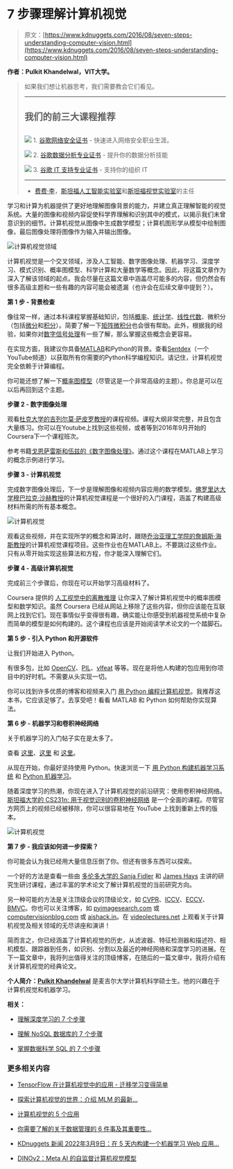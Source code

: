 # 7 步骤理解计算机视觉

> 原文：[https://www.kdnuggets.com/2016/08/seven-steps-understanding-computer-vision.html](https://www.kdnuggets.com/2016/08/seven-steps-understanding-computer-vision.html)

**作者：Pulkit Khandelwal，VIT大学。**

> 如果我们想让机器思考，我们需要教会它们看见。
> 
> * * *
> 
> ## 我们的前三大课程推荐
> ## 
> ![](../Images/0244c01ba9267c002ef39d4907e0b8fb.png) 1. [谷歌网络安全证书](https://www.kdnuggets.com/google-cybersecurity) - 快速进入网络安全职业生涯。
> 
> ![](../Images/e225c49c3c91745821c8c0368bf04711.png) 2. [谷歌数据分析专业证书](https://www.kdnuggets.com/google-data-analytics) - 提升你的数据分析技能
> 
> ![](../Images/0244c01ba9267c002ef39d4907e0b8fb.png) 3. [谷歌 IT 支持专业证书](https://www.kdnuggets.com/google-itsupport) - 支持你的组织 IT
> 
> * * *
> 
> - [费费·李](http://vision.stanford.edu/feifeili/)，[斯坦福人工智能实验室](http://ai.stanford.edu/)和[斯坦福视觉实验室](http://vision.stanford.edu/)的主任

学习和计算为机器提供了更好地理解图像背景的能力，并建立真正理解智能的视觉系统。大量的图像和视频内容促使科学界理解和识别其中的模式，以揭示我们未曾意识到的细节。计算机视觉从图像中生成数学模型；计算机图形学从模型中绘制图像，最后图像处理将图像作为输入并输出图像。

![计算机视觉领域](../Images/d7edca917dee40a52c2e0d5131540a2c.png)

计算机视觉是一个交叉领域，涉及人工智能、数字图像处理、机器学习、深度学习、模式识别、概率图模型、科学计算和大量数学等概念。因此，将这篇文章作为深入了解该领域的起点。我会尽量在这篇文章中涵盖尽可能多的内容，但仍然会有很多高级主题和一些有趣的内容可能会被遗漏（也许会在后续文章中提到？）。

**第 1 步 - 背景检查**

像往常一样，通过本科课程掌握基础知识，包括[概率](http://ocw.mit.edu/courses/electrical-engineering-and-computer-science/6-041-probabilistic-systems-analysis-and-applied-probability-fall-2010/)、[统计学](https://www.coursera.org/specializations/statistics)、[线性代数](http://ocw.mit.edu/courses/mathematics/18-06sc-linear-algebra-fall-2011/)、微积分（包括[微分](https://www.khanacademy.org/math/differential-calculus)和[积分](https://www.khanacademy.org/math/integral-calculus)）。简要了解一下[矩阵微积分](https://en.wikipedia.org/wiki/Matrix_calculus)也会很有帮助。此外，根据我的经验，如果你对[数字信号处理](https://www.youtube.com/watch?v=hVOA8VtKLgk&list=PLuh62Q4Sv7BUSzx5Jr8Wrxxn-U10qG1et&index=1)有一些了解，那么掌握这些概念会更容易。

在实现方面，我建议你具备[MATLAB](https://www.amazon.in/Basics-MATLAB-Beyond-Andrew-Knight/dp/0849320399)和Python的背景。查看[Sentdex](https://www.youtube.com/user/sentdex)（一个YouTube频道）以获取所有你需要的Python科学编程知识。请记住，计算机视觉完全依赖于计算编程。

你可能还想了解一下[概率图模型](https://www.coursera.org/learn/probabilistic-graphical-models)（尽管这是一个非常高级的主题）。你总是可以在以后再回到这个主题。

**步骤 2 - 数字图像处理**

观看[杜克大学的吉列尔莫·萨皮罗教授](https://www.coursera.org/learn/image-processing)的课程视频。课程大纲非常完整，并且包含大量练习。你可以在Youtube上找到这些视频，或者等到2016年9月开始的Coursera下一个课程班次。

参考书籍[戈恩萨雷斯和伍兹的《数字图像处理》](http://www.imageprocessingplace.com/)。通过这个课程在MATLAB上学习的概念示例进行学习。

**步骤 3 - 计算机视觉**

完成数字图像处理后，下一步是理解图像和视频内容应用的数学模型。[佛罗里达大学穆巴拉克·沙赫教授](http://crcv.ucf.edu/videos/lectures/2014.php)的计算机视觉课程是一个很好的入门课程，涵盖了构建高级材料所需的所有基本概念。

![计算机视觉](../Images/53e3dd9fce306cade77e7ebf7856b4fa.png)

观看这些视频，并在实现所学的概念和算法时，跟随[乔治亚理工学院的詹姆斯·海斯教授](http://www.cc.gatech.edu/~hays/compvision/)的计算机视觉课程项目。这些作业也在MATLAB上。不要跳过这些作业。只有从零开始实现这些算法和方程，你才能深入理解它们。

**步骤 4 - 高级计算机视觉**

完成前三个步骤后，你现在可以开始学习高级材料了。

Coursera 提供的 [人工视觉中的离散推理](https://www.youtube.com/watch?v=sEdS0xSTb6U) 让你深入了解计算机视觉中的概率图模型和数学知识。虽然 Coursera 已经从网站上移除了这些内容，但你应该能在互联网上找到它们。现在事情似乎变得很有趣，确实能让你感受到机器视觉系统中复杂而简单的模型是如何构建的。这个课程也应该是开始阅读学术论文的一个踏脚石。

**第 5 步 - 引入 Python 和开源软件**

让我们开始进入 Python。

有很多包，比如 [OpenCV](http://opencv.org/)、[PIL](http://www.pythonware.com/products/pil/)、[vlfeat](http://www.vlfeat.org/) 等等。现在是将他人构建的包应用到你项目中的好时机。不需要从头实现一切。

你可以找到许多优质的博客和视频来入门 [用 Python 编程计算机视觉](http://programmingcomputervision.com/)。我推荐这本书，它应该足够了。去享受吧！看看 MATLAB 和 Python 如何帮助你实现算法。

**第 6 步 - 机器学习和卷积神经网络**

关于机器学习的入门帖子实在是太多了。

查看 [这里](/2016/07/top-machine-learning-moocs-online-lectures.html)、[这里](/2015/11/seven-steps-machine-learning-python.html) 和 [这里](/2016/07/start-learning-deep-learning.html)。

从现在开始，你最好坚持使用 Python。快速浏览一下 [用 Python 构建机器学习系统](https://www.amazon.in/Building-Machine-Learning-Systems-Python-ebook/dp/B00E7NC9D2?ie=UTF8&btkr=1&redirect=true&ref_=dp-kindle-redirect) 和 [Python 机器学习](http://sebastianraschka.com/books.html)。

随着深度学习的热潮，你现在进入了计算机视觉的前沿研究：使用卷积神经网络。 [斯坦福大学的 CS231n: 用于视觉识别的卷积神经网络](http://cs231n.stanford.edu/) 是一个全面的课程。尽管官方网页上的视频已经被移除，你可以很容易地在 YouTube 上找到重新上传的版本。

![计算机视觉](../Images/c632f2ac9092f9a8688bc760ed01535b.png)

**第 7 步 - 我应该如何进一步探索？**

你可能会认为我已经用大量信息压倒了你。但还有很多东西可以探索。

一个好的方法是查看一些由 [多伦多大学的 Sanja Fidler](http://www.cs.utoronto.ca/~fidler/teaching/2015/CSC2523.html) 和 [James Hays](http://www.cc.gatech.edu/~hays/7476/) 主讲的研究生研讨课程，通过丰富的学术论文了解计算机视觉的当前研究方向。

另一种可能的方法是关注顶级会议的顶级论文，如 [CVPR](http://cvpr2016.thecvf.com/)、[ICCV](http://pamitc.org/iccv15/)、[ECCV](http://www.eccv2016.org/)、[BMVC](http://bmvc2016.cs.york.ac.uk/)。你也可以关注博客，如 [pyimagesearch.com](http://www.pyimagesearch.com/) 或 [computervisionblog.com](http://www.computervisionblog.com/) 或 [aishack.in](http://aishack.in/)。在 [videolectures.net](http://videolectures.net/) 上观看关于计算机视觉及相关领域的无尽讲座和演讲！

简而言之，你已经涵盖了计算机视觉的历史，从滤波器、特征检测器和描述符、相机模型、跟踪器到任务，如识别、分割以及最近的神经网络和深度学习的进展。在下一篇文章中，我将列出值得关注的顶级博客，在随后的一篇文章中，我将介绍有关计算机视觉的经典论文。

**个人简介：[Pulkit Khandelwal](https://twitter.com/pulkittweet)** 是麦吉尔大学计算机科学硕士生。他的兴趣在于计算机视觉和机器学习。

**相关：**

+   [理解深度学习的 7 个步骤](/2016/01/seven-steps-deep-learning.html)

+   [理解 NoSQL 数据库的 7 个步骤](/2016/07/seven-steps-understanding-nosql-databases.html)

+   [掌握数据科学 SQL 的 7 个步骤](/2016/06/seven-steps-mastering-sql-data-science.html)

### 更多相关内容

+   [TensorFlow 在计算机视觉中的应用 - 迁移学习变得简单](https://www.kdnuggets.com/2022/01/tensorflow-computer-vision-transfer-learning-made-easy.html)

+   [探索计算机视觉的世界：介绍 MLM 的最新…](https://www.kdnuggets.com/2024/01/mlm-discover-the-world-of-computer-vision-ebook)

+   [计算机视觉的 5 个应用](https://www.kdnuggets.com/2022/03/5-applications-computer-vision.html)

+   [你需要了解的关于数据管理的 6 件事及其重要性…](https://www.kdnuggets.com/2022/05/6-things-need-know-data-management-matters-computer-vision.html)

+   [KDnuggets 新闻 2022年3月9日：在 5 天内构建一个机器学习 Web 应用…](https://www.kdnuggets.com/2022/n10.html)

+   [DINOv2：Meta AI 的自监督计算机视觉模型](https://www.kdnuggets.com/2023/05/dinov2-selfsupervised-computer-vision-models-meta-ai.html)
